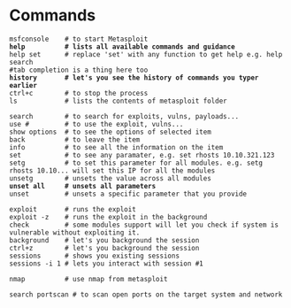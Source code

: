 # Commands

<pre class="language-bash"><code class="lang-bash">msfconsole    # to start Metasploit
<strong>help          # lists all available commands and guidance   
</strong>help set      # replace 'set' with any function to get help e.g. help search 
#tab completion is a thing here too
<strong>history       # let's you see the history of commands you typer earlier
</strong>ctrl+c        # to stop the process
ls            # lists the contents of metasploit folder

search        # to search for exploits, vulns, payloads...
use #         # to use the exploit, vulns...
show options  # to see the options of selected item
back          # to leave the item
info          # to see all the information on the item
set           # to see any paramater, e.g. set rhosts 10.10.321.123
setg          # to set this parameter for all modules. e.g. setg rhosts 10.10... will set this IP for all the modules
unsetg        # unsets the value across all modules
<strong>unset all     # unsets all parameters
</strong>unset         # unsets a specific parameter that you provide

exploit       # runs the exploit
exploit -z    # runs the exploit in the background
check         # some modules support will let you check if system is vulnerable without exploiting it.
background    # let's you background the session
ctrl+z        # let's you background the session
sessions      # shows you existing sessions
sessions -i 1 # lets you interact with session #1

nmap          # use nmap from metasploit

search portscan # to scan open ports on the target system and network


</code></pre>

